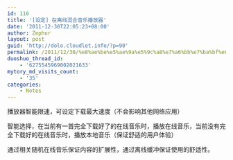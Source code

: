 ```yaml
---
id: 116
title: '[设定] 在离线混合音乐播放器'
date: '2011-12-30T22:05:23+08:00'
author: Zephur
layout: post
guid: 'http://dolo.cloudlet.info/?p=90'
permalink: /2011/12/30/%e8%ae%be%e5%ae%9a%e5%9c%a8%e7%a6%bb%e7%ba%bf%e6%b7%b7%e5%90%88%e9%9f%b3%e4%b9%90%e6%92%ad%e6%94%be%e5%99%a8/
duoshuo_thread_id:
    - '6275545969002021633'
mytory_md_visits_count:
    - '35'
categories:
    - Notes
---
```


播放器智能限速，可设定下载最大速度（不会影响其他网络应用）

智能选择，在当前有一首完全下载好了的在线音乐时，播放在线音乐，当前没有完全下载好的在线音乐时，播放本地音乐（保证舒适的用户体验）

通过相关随机在线音乐保证内容的扩展性，通过离线缓冲保证使用的舒适性。